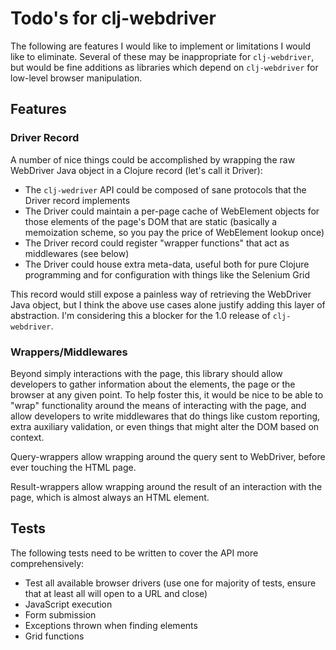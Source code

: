 # Todo's for clj-webdriver #

The following are features I would like to implement or limitations I would like to eliminate. Several of these may be inappropriate for `clj-webdriver`, but would be fine additions as libraries which depend on `clj-webdriver` for low-level browser manipulation.

## Features ##

### Driver Record ###

A number of nice things could be accomplished by wrapping the raw WebDriver Java object in a Clojure record (let's call it Driver):

 * The `clj-wedriver` API could be composed of sane protocols that the Driver record implements
 * The Driver could maintain a per-page cache of WebElement objects for those elements of the page's DOM that are static (basically a memoization scheme, so you pay the price of WebElement lookup once)
 * The Driver record could register "wrapper functions" that act as middlewares (see below)
 * The Driver could house extra meta-data, useful both for pure Clojure programming and for configuration with things like the Selenium Grid

This record would still expose a painless way of retrieving the WebDriver Java object, but I think the above use cases alone justify adding this layer of abstraction. I'm considering this a blocker for the 1.0 release of `clj-webdriver`.

### Wrappers/Middlewares ###

Beyond simply interactions with the page, this library should allow developers to gather information about the elements, the page or the browser at any given point. To help foster this, it would be nice to be able to "wrap" functionality around the means of interacting with the page, and allow developers to write middlewares that do things like custom reporting, extra auxiliary validation, or even things that might alter the DOM based on context.

Query-wrappers allow wrapping around the query sent to WebDriver, before ever touching the HTML page.

Result-wrappers allow wrapping around the result of an interaction with the page, which is almost always an HTML element.

## Tests ##

The following tests need to be written to cover the API more comprehensively:

* Test all available browser drivers (use one for majority of tests, ensure that at least all will open to a URL and close)
* JavaScript execution
* Form submission
* Exceptions thrown when finding elements
* Grid functions
